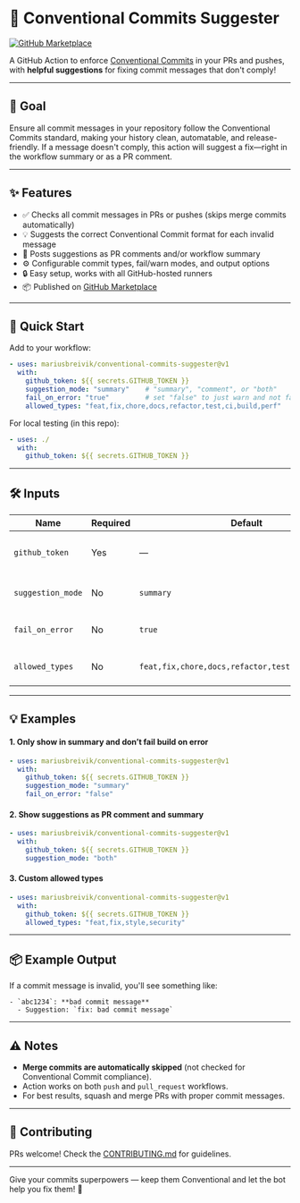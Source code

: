 # 🚦 Conventional Commits Suggester

[![GitHub Marketplace](https://img.shields.io/badge/Marketplace-Conventional%20Commits%20Suggester-blue?logo=github)](https://github.com/marketplace/actions/conventional-commits-suggester)

A GitHub Action to enforce [Conventional Commits](https://www.conventionalcommits.org/) in your PRs and pushes, with **helpful suggestions** for fixing commit messages that don't comply!

---

## 🎯 Goal

Ensure all commit messages in your repository follow the Conventional Commits standard, making your history clean, automatable, and release-friendly. If a message doesn't comply, this action will suggest a fix—right in the workflow summary or as a PR comment.

---

## ✨ Features

- ✅ Checks all commit messages in PRs or pushes (skips merge commits automatically)
- 💡 Suggests the correct Conventional Commit format for each invalid message
- 💬 Posts suggestions as PR comments and/or workflow summary
- ⚙️ Configurable commit types, fail/warn modes, and output options
- 🔒 Easy setup, works with all GitHub-hosted runners
- 📦 Published on [GitHub Marketplace](https://github.com/marketplace/actions/conventional-commits-suggester)

---

## 🚀 Quick Start

Add to your workflow:

```yaml
- uses: mariusbreivik/conventional-commits-suggester@v1
  with:
    github_token: ${{ secrets.GITHUB_TOKEN }}
    suggestion_mode: "summary"    # "summary", "comment", or "both"
    fail_on_error: "true"         # set "false" to just warn and not fail
    allowed_types: "feat,fix,chore,docs,refactor,test,ci,build,perf"
```

For local testing (in this repo):

```yaml
- uses: ./
  with:
    github_token: ${{ secrets.GITHUB_TOKEN }}
```

---

## 🛠️ Inputs

| Name             | Required | Default                                                 | Description                                                |
|------------------|----------|---------------------------------------------------------|------------------------------------------------------------|
| `github_token`   | Yes      | —                                                       | GitHub token for API access. Usually `${{ secrets.GITHUB_TOKEN }}` |
| `suggestion_mode`| No       | `summary`                                               | Where suggestions show: `"summary"`, `"comment"`, or `"both"` |
| `fail_on_error`  | No       | `true`                                                  | `"true"` to fail on bad commits, `"false"` to only warn    |
| `allowed_types`  | No       | `feat,fix,chore,docs,refactor,test,ci,build,perf`       | Comma-separated list of allowed commit types               |

---

## 💡 Examples

#### 1. Only show in summary and don’t fail build on error

```yaml
- uses: mariusbreivik/conventional-commits-suggester@v1
  with:
    github_token: ${{ secrets.GITHUB_TOKEN }}
    suggestion_mode: "summary"
    fail_on_error: "false"
```

#### 2. Show suggestions as PR comment and summary

```yaml
- uses: mariusbreivik/conventional-commits-suggester@v1
  with:
    github_token: ${{ secrets.GITHUB_TOKEN }}
    suggestion_mode: "both"
```

#### 3. Custom allowed types

```yaml
- uses: mariusbreivik/conventional-commits-suggester@v1
  with:
    github_token: ${{ secrets.GITHUB_TOKEN }}
    allowed_types: "feat,fix,style,security"
```

---

## 📦 Example Output

If a commit message is invalid, you'll see something like:

```
- `abc1234`: **bad commit message**
  - Suggestion: `fix: bad commit message`
```

---

## ⚠️ Notes

- **Merge commits are automatically skipped** (not checked for Conventional Commit compliance).
- Action works on both `push` and `pull_request` workflows.
- For best results, squash and merge PRs with proper commit messages.

---

## 🙌 Contributing

PRs welcome! Check the [CONTRIBUTING.md](CONTRIBUTING.md) for guidelines.

---

Give your commits superpowers — keep them Conventional and let the bot help you fix them! 🚀